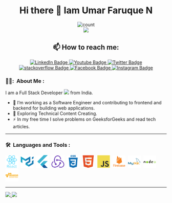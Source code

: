 

<!--
   <div align="center">
  <img src="https://media.tenor.com/images/083f8371b1f455f78558d76a090248e5/tenor.gif" alt="image2"/>   
</div>  
 
**UmarFaruqueN/UmarFaruqueN** is a ✨ _special_ ✨ repository because its `README.md` (this file) appears on your GitHub profile.

Here are some ideas to get you started:

- 🔭 I’m currently working on ...
- 🌱 I’m currently learning ...
- 👯 I’m looking to collaborate on ...
- 🤔 I’m looking for help with ...
- 💬 Ask me about ...
-  ...
- 😄 Pronouns: ...
- ⚡ Fun fact: ...
-->
<div align="center">                                                                                                                                                         <h1>  Hi there 👋  Iam Umar Faruque N   </h1>                                                                                            
 </div>
 
 <div align="center">
  <img src="https://komarev.com/ghpvc/?username=UmarFaruqueN&style=flat-square&color=blue" alt="count"/>   
</div>


<div id="header" align="center">
  <img src="https://media.giphy.com/media/M9gbBd9nbDrOTu1Mqx/giphy.gif" width="100"/>
</div>

<div align="center">                                                                                                                                                      <h2>  📫 How to reach me:</h2>                                                                                       
 </div>

<div id="badges" align="center">
  
  <a href="https://www.linkedin.com/in/umarfaruquen/">
    <img src="https://img.shields.io/badge/LinkedIn-blue?style=for-the-badge&logo=linkedin&logoColor=white" alt="LinkedIn Badge"/>
  </a>
  <a href="https://www.youtube.com/channel/UCMimRlK7-1itd_kYfzNmtnw">
    <img src="https://img.shields.io/badge/YouTube-red?style=for-the-badge&logo=youtube&logoColor=white" alt="Youtube Badge"/>
  </a>
  <a href="https://twitter.com/UmarFaruqueN">
    <img src="https://img.shields.io/badge/Twitter-blue?style=for-the-badge&logo=twitter&logoColor=white" alt="Twitter Badge"/>
  </a>
   <a href="https://stackoverflow.com/users/17294443/umar-faruque-n">
    <img src="https://img.shields.io/badge/Stackoverflow-orange?style=for-the-badge&logo=stackoverflow&logoColor=white" alt="stackoverflow Badge"/>
  </a>
   <a href="https://www.facebook.com/UmarFaruqueN">
    <img src="https://img.shields.io/badge/Facebook-informational?style=for-the-badge&logo=facebook&logoColor=white" alt="Facebook Badge"/>
  </a>
  <a href="https://www.instagram.com/umarfaruquen">
    <img src="https://img.shields.io/badge/Instagram-red?style=for-the-badge&logo=instagram&logoColor=white" alt="Instagram Badge"/>
  </a>
</div>


 ### 👨‍💻: &nbsp;About Me :

I am a Full Stack Developer <img src="https://media.giphy.com/media/WUlplcMpOCEmTGBtBW/giphy.gif" width="30"> from India.

- 🔭 I’m working as a Software Engineer and contributing to frontend and backend for building web applications.
- 🌱 Exploring Technical Content Creating.
- ⚡ In my free time I solve problems on GeeksforGeeks and read tech articles.


---
### 🛠 &nbsp;Languages and Tools :

<p>

<img src="https://github.com/devicons/devicon/blob/master/icons/react/react-original-wordmark.svg" title="React" alt="React" width="40" height="40"/>&nbsp;
<img src="https://github.com/devicons/devicon/blob/master/icons/materialui/materialui-original.svg" title="Material UI" alt="Material UI" width="40" height="40"/>&nbsp;
<img src="https://github.com/devicons/devicon/blob/master/icons/flutter/flutter-original.svg" title="Flutter" alt="Flutter" width="40" height="40"/>&nbsp;
<img src="https://github.com/devicons/devicon/blob/master/icons/redux/redux-original.svg" title="Redux" alt="Redux " width="40" height="40"/>&nbsp;
<img src="https://github.com/devicons/devicon/blob/master/icons/css3/css3-plain-wordmark.svg"  title="CSS3" alt="CSS" width="40" height="40"/>&nbsp;
<img src="https://github.com/devicons/devicon/blob/master/icons/html5/html5-original.svg" title="HTML5" alt="HTML" width="40" height="40"/>&nbsp;
<img src="https://github.com/devicons/devicon/blob/master/icons/javascript/javascript-original.svg" title="JavaScript" alt="JavaScript" width="40" height="40"/>&nbsp;
<img src="https://github.com/devicons/devicon/blob/master/icons/firebase/firebase-plain-wordmark.svg" title="Firebase" alt="Firebase" width="40" height="40"/>&nbsp;
<img src="https://github.com/devicons/devicon/blob/master/icons/mysql/mysql-original-wordmark.svg" title="MySQL"  alt="MySQL" width="40" height="40"/>&nbsp;
<img src="https://github.com/devicons/devicon/blob/master/icons/nodejs/nodejs-original-wordmark.svg" title="NodeJS" alt="NodeJS" width="40" height="40"/>&nbsp;
<img src="https://github.com/devicons/devicon/blob/master/icons/amazonwebservices/amazonwebservices-plain-wordmark.svg" title="AWS" alt="AWS" width="40" height="40"/>&nbsp;
</p>

---

<a href="https://github.com/UmarFaruqueN">
  <img height="180em" src="https://github-readme-stats.vercel.app/api?username=UmarFaruqueN&theme=buefy&show_icons=true" />
  <img height="180em" src="https://github-readme-stats.vercel.app/api/top-langs/?username=UmarFaruqueN&theme=buefy&layout=compact" />
</a>

                                                                                           
                                                                                                 
                                                                                                 


  
